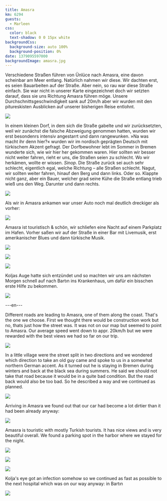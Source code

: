 ```yaml
---
title: Amasra
km: 6294
guests:
  - Marleen
css:
  color: black
  text-shadow: 0 0 15px white
backgroundCss:
  background-size: auto 100%
  background-position: 0%
date: 1379095597000
backgroundImage: amasra.jpg
---
```


Verschiedene Straßen führen von Ünlüce nach Amasra, eine davon scheinbar am Meer entlang. Natürlich nahmen wir diese. Wir dachten erst, es seien Bauarbeiten auf der Straße. Aber nein, so rau war diese Straße einfach. Sie war nicht in unserer Karte eingezeichnet doch wir setzten darauf, dass sie uns Richtung Amasra führen möge. Unsere Durchschnittsgeschwindigkeit sank auf 20m/h aber wir wurden mit den pitureskisten Ausblicken auf unserer bisherigen Reise entlohnt.

![](DSC06914)

In einem kleinen Dorf, in dem sich die Straße gabelte und wir zurücksetzten, weil wir zunächst die falsche Abzweigung genommen hatten, wurden wir erst besondenrs intensiv angestarrt und dann rangewunken. »Na was macht ihr denn hier?« wurden wir im nordisch geprägten Deutsch mit türkischem Akzent gefragt. Der Dorfbewohner lebt im Sommer in Bremen wunderte sich, wie wir hier her gekommen waren. Hier sollten wir besser nicht weiter fahren, rieht er uns, die Straßen seien zu schlecht. Wo wir herkämen, wollte er wissen. _Sinop_. Die Straße zurück sei auch sehr schlecht, eigentlich egal, welche Richtung – alle Straßen schlecht. Nagut, wir sollten weiter fahren, hinauf den Berg und dann links. Oder so. Klappte nicht ganz, aber ein Bauer, welcher grad seine Kühe die Straße entlang trieb wieß uns den Weg. Darunter und dann rechts.

![](DSC06920)

Als wir in Amasra ankamen war unser Auto noch mal deutlich dreckiger als vorher:

![](DSC06926)

Amasra ist touristisch & schön, wir schliefen eine Nacht auf einem Parkplatz im Hafen. Vorher saßen wir auf der Straße in einer Bar mit Livemusik, erst amerikanischer Blues und dann türkische Musik.

![](DSC06930)

![](DSC06941)

![](DSC06952)

Koljas Auge hatte sich entzündet und so machten wir uns am nächsten Morgen schnell auf nach Bartın ins Krankenhaus, um dafür ein bisschen erste Hilfe zu bekommen.

![](DSC06959)

---en---

Different roads are leading to Amasra, one of them along the coast. That's the one we choose. First we thought there would be construction work but no, thats just how the street was. It was not on our map but seemed to point to Amasra. Our average speed went down to appr. 20km/h but we were rewarded with the best views we had so far on our trip.

![](DSC06914)

In a little village were the street split in two directions and we wondered which direction to take an old guy came and spoke to us in a somewhat northern German accent. As it turned out he is staying in Bremen during winters and back at the black sea during summers. He said we should not take that road because it would be in a quite bad condition. But the road back would also be too bad. So he described a way and we continued as planned.

![](DSC06920)

Arriving in Amasra we found out that our car had become a lot dirtier than it had been already anyway:

![](DSC06926)

Amasra is touristic with mostly Turkish tourists. It has nice views and is very beautiful overall. We found a parking spot in the harbor where we stayed for the night.

![](DSC06930)

![](DSC06941)

![](DSC06952)

Kolja's eye got an infection somehow so we continued as fast as possible to the next hospital which was on our way anyway: in Bartın

![](DSC06959)

